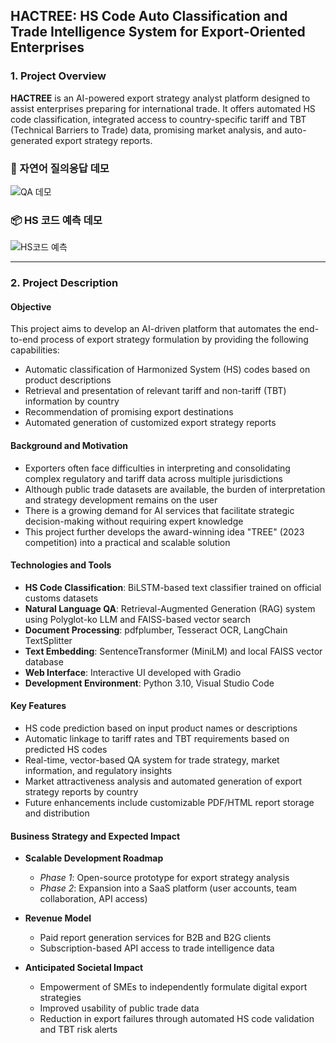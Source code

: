 ## HACTREE: HS Code Auto Classification and Trade Intelligence System for Export-Oriented Enterprises

### 1. Project Overview

**HACTREE** is an AI-powered export strategy analyst platform designed to assist enterprises preparing for international trade. It offers automated HS code classification, integrated access to country-specific tariff and TBT (Technical Barriers to Trade) data, promising market analysis, and auto-generated export strategy reports.

### 💬 자연어 질의응답 데모
![QA 데모](demo/qa_interface.png)

### 📦 HS 코드 예측 데모
![HS코드 예측](demo/hscode_predict.png)

---

### 2. Project Description

#### Objective

This project aims to develop an AI-driven platform that automates the end-to-end process of export strategy formulation by providing the following capabilities:

* Automatic classification of Harmonized System (HS) codes based on product descriptions
* Retrieval and presentation of relevant tariff and non-tariff (TBT) information by country
* Recommendation of promising export destinations
* Automated generation of customized export strategy reports

#### Background and Motivation

* Exporters often face difficulties in interpreting and consolidating complex regulatory and tariff data across multiple jurisdictions
* Although public trade datasets are available, the burden of interpretation and strategy development remains on the user
* There is a growing demand for AI services that facilitate strategic decision-making without requiring expert knowledge
* This project further develops the award-winning idea "TREE" (2023 competition) into a practical and scalable solution

#### Technologies and Tools

* **HS Code Classification**: BiLSTM-based text classifier trained on official customs datasets
* **Natural Language QA**: Retrieval-Augmented Generation (RAG) system using Polyglot-ko LLM and FAISS-based vector search
* **Document Processing**: pdfplumber, Tesseract OCR, LangChain TextSplitter
* **Text Embedding**: SentenceTransformer (MiniLM) and local FAISS vector database
* **Web Interface**: Interactive UI developed with Gradio
* **Development Environment**: Python 3.10, Visual Studio Code

#### Key Features

* HS code prediction based on input product names or descriptions
* Automatic linkage to tariff rates and TBT requirements based on predicted HS codes
* Real-time, vector-based QA system for trade strategy, market information, and regulatory insights
* Market attractiveness analysis and automated generation of export strategy reports by country
* Future enhancements include customizable PDF/HTML report storage and distribution

#### Business Strategy and Expected Impact

* **Scalable Development Roadmap**

  * *Phase 1*: Open-source prototype for export strategy analysis
  * *Phase 2*: Expansion into a SaaS platform (user accounts, team collaboration, API access)

* **Revenue Model**

  * Paid report generation services for B2B and B2G clients
  * Subscription-based API access to trade intelligence data

* **Anticipated Societal Impact**

  * Empowerment of SMEs to independently formulate digital export strategies
  * Improved usability of public trade data
  * Reduction in export failures through automated HS code validation and TBT risk alerts
